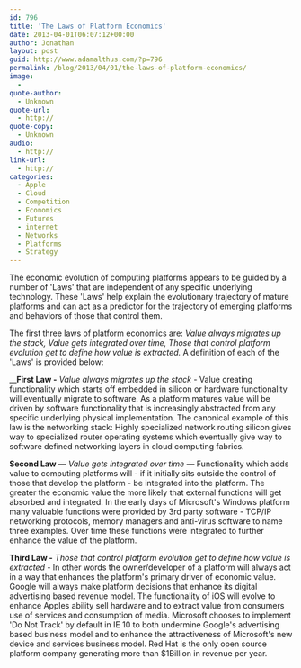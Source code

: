 ```yaml
---
id: 796
title: 'The Laws of Platform Economics'
date: 2013-04-01T06:07:12+00:00
author: Jonathan
layout: post
guid: http://www.adamalthus.com/?p=796
permalink: /blog/2013/04/01/the-laws-of-platform-economics/
image:
  -
quote-author:
  - Unknown
quote-url:
  - http://
quote-copy:
  - Unknown
audio:
  - http://
link-url:
  - http://
categories:
  - Apple
  - Cloud
  - Competition
  - Economics
  - Futures
  - internet
  - Networks
  - Platforms
  - Strategy
---
```

The economic evolution of computing platforms appears to be guided by a number of 'Laws' that are independent of any specific underlying technology. These 'Laws' help explain the evolutionary trajectory of mature platforms and can act as a predictor for the trajectory of emerging platforms and behaviors of those that control them.

The first three laws of platform economics are: _Value always migrates up the stack, _Value gets integrated over time, _Those that control platform evolution get to define how value is extracted.___ A definition of each of the 'Laws' is provided below:<!--more-->

__**First Law -** _Value always migrates up the stack_ - Value creating functionality which starts off embedded in silicon or hardware functionality will eventually migrate to software. As a platform matures value will be driven by software functionality that is increasingly abstracted from any specific underlying physical implementation. The canonical example of this law is the networking stack: Highly specialized network routing silicon gives way to specialized router operating systems which eventually give way to software defined networking layers in cloud computing fabrics.

**Second Law** _&mdash; Value gets integrated over time_ &mdash; Functionality which adds value to computing platforms will - if it initially sits outside the control of those that develop the platform - be integrated into the platform. The greater the economic value the more likely that external functions will get absorbed and integrated. In the early days of Microsoft's Windows platform many valuable functions were provided by 3rd party software - TCP/IP networking protocols, memory managers and anti-virus software to name three examples. Over time these functions were integrated to further enhance the value of the platform.

**Third Law -** _Those that control platform evolution get to define how value is extracted -_ In other words the owner/developer of a platform will always act in a way that enhances the platform's primary driver of economic value. Google will always make platform decisions that enhance its digital advertising based revenue model. The functionality of iOS will evolve to enhance Apples ability sell hardware and to extract value from consumers use of services and consumption of media. Microsoft chooses to implement 'Do Not Track' by default in IE 10 to both undermine Google's advertising based business model and to enhance the attractiveness of Microsoft's new device and services business model. Red Hat is the only open source platform company generating more than $1Billion in revenue per year.

